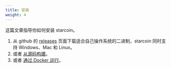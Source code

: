 ```yaml
---
title: 安装
weight: 4
---
```


 这篇文章指导你如何安装 starcoin。

<!--more-->

1. 从 github 的 [releases](https://github.com/starcoinorg/starcoin/releases) 页面下载适合自己操作系统的二进制，starcoin 同时支持 Windows、Mac 和 Linux。
2. 或者 [从源码构建](../build)。
3. 或者 [通过 Docker 运行](../run_by_docker)。
